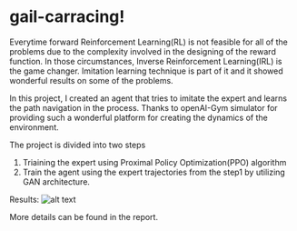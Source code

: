 # gail-carracing!

Everytime forward Reinforcement Learning(RL) is not feasible for all of the problems due to the complexity involved in the designing of the reward function.
In those circumstances, Inverse Reinforcement Learning(IRL) is the game changer. Imitation learning technique is part of it and it showed wonderful results on some of the problems.

In this project, I created an agent that tries to imitate the expert and learns the path navigation in the process. Thanks to openAI-Gym simulator for providing such a wonderful platform for creating the dynamics of the environment.

The project is divided into two steps
1. Triaining the expert using Proximal Policy Optimization(PPO) algorithm
2. Train the agent using the expert trajectories from the step1 by utilizing GAN architecture.

Results:
![alt text](https://user-images.githubusercontent.com/32699857/147870992-7873ad00-2ac7-4cb5-8f9c-d5bcb883d4ed.gif)

More details can be found in the report.
